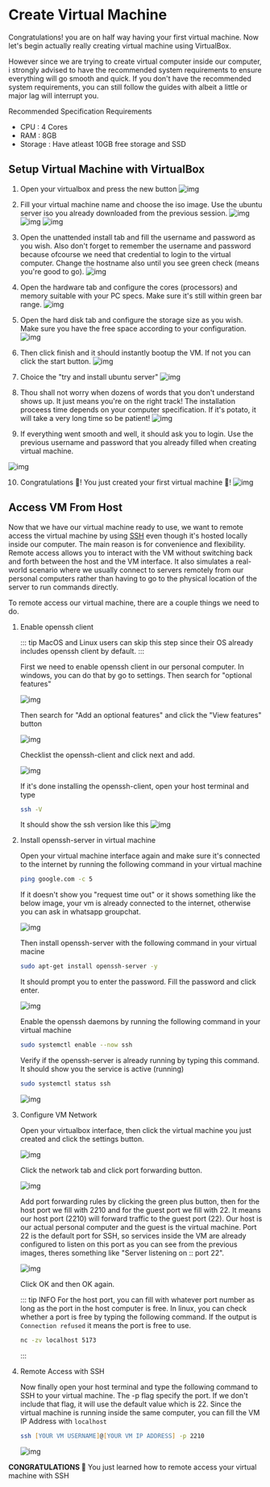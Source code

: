 # Create Virtual Machine

Congratulations! you are on half way having your first virtual machine. Now let's begin actually really creating virtual machine using VirtualBox.

However since we are trying to create virtual computer inside our computer, i strongly advised to have the recommended system requirements to ensure everything will go smooth and quick. If you don't have the recommended system requirements, you can still follow the guides with albeit a little or major lag will interrupt you.

Recommended Specification Requirements

- CPU : 4 Cores
- RAM : 8GB
- Storage : Have atleast 10GB free storage and SSD

## Setup Virtual Machine with VirtualBox

1. Open your virtualbox and press the new button
   ![img](../../../public/assets/cloud-development/4-virtual-machine/create-1.png)

2. Fill your virtual machine name and choose the iso image. Use the ubuntu server iso you already downloaded from the previous session.
   ![img](../../../public/assets/cloud-development/4-virtual-machine/create-2.png)
   ![img](../../../public/assets/cloud-development/4-virtual-machine/create-3.png)
   ![img](../../../public/assets/cloud-development/4-virtual-machine/create-4.png)

3. Open the unattended install tab and fill the username and password as you wish. Also don't forget to remember the username and password because ofcourse we need that credential to login to the virtual computer. Change the hostname also until you see green check (means you're good to go).
   ![img](../../../public/assets/cloud-development/4-virtual-machine/create-5.png)

4. Open the hardware tab and configure the cores (processors) and memory suitable with your PC specs. Make sure it's still within green bar range.
   ![img](../../../public/assets/cloud-development/4-virtual-machine/create-6.png)

5. Open the hard disk tab and configure the storage size as you wish. Make sure you have the free space according to your configuration.
   ![img](../../../public/assets/cloud-development/4-virtual-machine/create-7.png)

6. Then click finish and it should instantly bootup the VM. If not you can click the start button.
   ![img](../../../public/assets/cloud-development/4-virtual-machine/create-8.png)

7. Choice the "try and install ubuntu server"
   ![img](../../../public/assets/cloud-development/4-virtual-machine/create-9.png)

8. Thou shall not worry when dozens of words that you don't understand shows up. It just means you're on the right track! The installation proceess time depends on your computer specification. If it's potato, it will take a very long time so be patient!
   ![img](../../../public/assets/cloud-development/4-virtual-machine/create-10.png)

9. If everything went smooth and well, it should ask you to login. Use the previous username and password that you already filled when creating virtual machine.

![img](../../../public/assets/cloud-development/4-virtual-machine/create-12.png)

10. Congratulations 👏! You just created your first virtual machine 🥳!
    ![img](../../../public/assets/cloud-development/4-virtual-machine/create-13.png)

## Access VM From Host

Now that we have our virtual machine ready to use, we want to remote access the virtual machine by using [SSH](https://www.techtarget.com/searchsecurity/definition/Secure-Shell) even though it's hosted locally inside our computer. The main reason is for convenience and flexibility. Remote access allows you to interact with the VM without switching back and forth between the host and the VM interface. It also simulates a real-world scenario where we usually connect to servers remotely from our personal computers rather than having to go to the physical location of the server to run commands directly.

To remote access our virtual machine, there are a couple things we need to do.

1. Enable openssh client

   ::: tip
   MacOS and Linux users can skip this step since their OS already includes openssh client by default.
   :::

   First we need to enable openssh client in our personal computer. In windows, you can do that by go to settings. Then search for "optional features"

   ![img](../../../public/assets/cloud-development/4-virtual-machine/ssh1.jpg)

   Then search for "Add an optional features" and click the "View features" button

   ![img](../../../public/assets/cloud-development/4-virtual-machine/ssh2.jpg)

   Checklist the openssh-client and click next and add.

   ![img](../../../public/assets/cloud-development/4-virtual-machine/ssh3.jpg)

   If it's done installing the openssh-client, open your host terminal and type

   ```zsh
   ssh -V
   ```

   It should show the ssh version like this
   ![img](../../../public/assets/cloud-development/4-virtual-machine/ssh4.png)

2. Install openssh-server in virtual machine

   Open your virtual machine interface again and make sure it's connected to the internet by running the following command in your virtual machine

   ```zsh
   ping google.com -c 5
   ```

   If it doesn't show you "request time out" or it shows something like the below image, your vm is already connected to the internet, otherwise you can ask in whatsapp groupchat.

   ![img](../../../public/assets/cloud-development/4-virtual-machine/ssh5.png)

   Then install openssh-server with the following command in your virtual macine

   ```zsh
   sudo apt-get install openssh-server -y
   ```

   It should prompt you to enter the password. Fill the password and click enter.

   ![img](../../../public/assets/cloud-development/4-virtual-machine/ssh6.png)

   Enable the openssh daemons by running the following command in your virtual machine

   ```zsh
   sudo systemctl enable --now ssh
   ```

   Verify if the openssh-server is already running by typing this command. It should show you the service is active (running)

   ```zsh
   sudo systemctl status ssh
   ```

   ![img](../../../public/assets/cloud-development/4-virtual-machine/ssh7.png)

3. Configure VM Network

   Open your virtualbox interface, then click the virtual machine you just created and click the settings button.

   ![img](../../../public/assets/cloud-development/4-virtual-machine/ssh8.png)

   Click the network tab and click port forwarding button.

   ![img](../../../public/assets/cloud-development/4-virtual-machine/ssh9.png)

   Add port forwarding rules by clicking the green plus button, then for the host port we fill with 2210 and for the guest port we fill with 22. It means our host port (2210) will forward traffic to the guest port (22). Our host is our actual personal computer and the guest is the virtual machine. Port 22 is the default port for SSH, so services inside the VM are already configured to listen on this port as you can see from the previous images, theres something like "Server listening on :: port 22".

   ![img](../../../public/assets/cloud-development/4-virtual-machine/ssh10.png)

   Click OK and then OK again.

   ::: tip INFO
   For the host port, you can fill with whatever port number as long as the port in the host computer is free. In linux, you can check whether a port is free by typing the following command. If the output is `Connection refused` it means the port is free to use.

   ```zsh
   nc -zv localhost 5173
   ```

   :::

4. Remote Access with SSH

   Now finally open your host terminal and type the following command to SSH to your virtual machine. The -p flag specify the port. If we don't include that flag, it will use the default value which is 22. Since the virtual machine is running inside the same computer, you can fill the VM IP Address with `localhost`

   ```zsh
   ssh [YOUR VM USERNAME]@[YOUR VM IP ADDRESS] -p 2210
   ```

   ![img](../../../public/assets/cloud-development/4-virtual-machine/ssh11.png)

**CONGRATULATIONS 🥳** You just learned how to remote access your virtual machine with SSH
